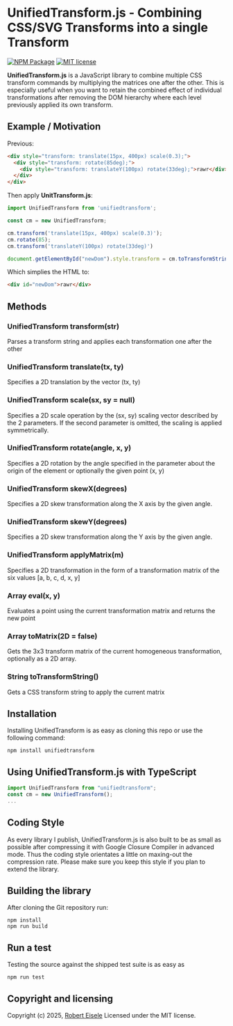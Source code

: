 # UnifiedTransform.js - Combining CSS/SVG Transforms into a single Transform

[![NPM Package](https://img.shields.io/npm/v/unifiedtransform.svg?style=flat)](https://npmjs.org/package/unifiedtransform "View this project on npm")
[![MIT license](http://img.shields.io/badge/license-MIT-brightgreen.svg)](http://opensource.org/licenses/MIT)

**UnifiedTransform.js** is a JavaScript library to combine multiple CSS transform commands by multiplying the matrices one after the other. This is especially useful when you want to retain the combined effect of individual transformations after removing the DOM hierarchy where each level previously applied its own transform.

## Example / Motivation

Previous:

```html
<div style="transform: translate(15px, 400px) scale(0.3);">
  <div style="transform: rotate(85deg);">
    <div style="transform: translateY(100px) rotate(33deg);">rawr</div>
  </div>
</div>
```

Then apply **UnitTransform.js**:

```js
import UnifiedTransform from 'unifiedtransform';

const cm = new UnifiedTransform;

cm.transform('translate(15px, 400px) scale(0.3)');
cm.rotate(85);
cm.transform('translateY(100px) rotate(33deg)')

document.getElementById("newDom").style.transform = cm.toTransformString());
```

Which simplies the HTML to:

```html
<div id="newDom">rawr</div>
```

## Methods

### UnifiedTransform transform(str)

Parses a transform string and applies each transformation one after the other

### UnifiedTransform translate(tx, ty)

Specifies a 2D translation by the vector (tx, ty)

### UnifiedTransform scale(sx, sy = null)

Specifies a 2D scale operation by the (sx, sy) scaling vector described by the 2 parameters. If the second parameter is omitted, the scaling is applied symmetrically. 

### UnifiedTransform rotate(angle, x, y)

Specifies a 2D rotation by the angle specified in the parameter about the origin of the element or optionally the given point (x, y)

### UnifiedTransform skewX(degrees)

Specifies a 2D skew transformation along the X axis by the given angle.

### UnifiedTransform skewY(degrees)

Specifies a 2D skew transformation along the Y axis by the given angle.

### UnifiedTransform applyMatrix(m)

Specifies a 2D transformation in the form of a transformation matrix of the six values [a, b, c, d, x, y]

### Array eval(x, y)

Evaluates a point using the current transformation matrix and returns the new point

### Array toMatrix(2D = false)

Gets the 3x3 transform matrix of the current homogeneous transformation, optionally as a 2D array.

### String toTransformString()

Gets a CSS transform string to apply the current matrix


## Installation

Installing UnifiedTransform is as easy as cloning this repo or use the following command:

```
npm install unifiedtransform
```

## Using UnifiedTransform.js with TypeScript

```js
import UnifiedTransform from "unifiedtransform";
const cm = new UnifiedTransform();
...
```



## Coding Style

As every library I publish, UnifiedTransform.js is also built to be as small as possible after compressing it with Google Closure Compiler in advanced mode. Thus the coding style orientates a little on maxing-out the compression rate. Please make sure you keep this style if you plan to extend the library.

## Building the library

After cloning the Git repository run:

```
npm install
npm run build
```

## Run a test

Testing the source against the shipped test suite is as easy as

```
npm run test
```

## Copyright and licensing

Copyright (c) 2025, [Robert Eisele](https://raw.org/)
Licensed under the MIT license.
